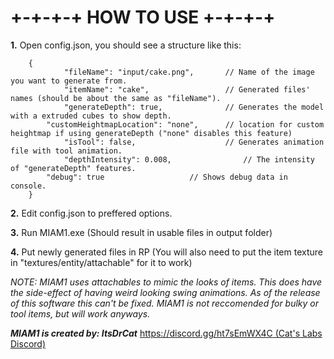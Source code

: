 # +-+-+-+ HOW TO USE +-+-+-+ #

**1.** Open config.json, you should see a structure like this:
```jsonc
	{
    		"fileName": "input/cake.png",  		// Name of the image you want to generate from.
    		"itemName": "cake",            		// Generated files' names (should be about the same as "fileName").
    		"generateDepth": true,         		// Generates the model with a extruded cubes to show depth.
		"customHeightmapLocation": "none",  	// location for custom heightmap if using generateDepth ("none" disables this feature)
    		"isTool": false,               		// Generates animation file with tool animation.
    		"depthIntensity": 0.008,            	// The intensity of "generateDepth" features.
		"debug": true   	      		// Shows debug data in console.
	}
```
**2.** Edit config.json to preffered options.

**3.** Run MIAM1.exe (Should result in usable files in output folder)

**4.** Put newly generated files in RP (You will also need to put the item texture in "textures/entity/attachable" for it to work)


*NOTE: MIAM1 uses attachables to mimic the looks of items. This does have the side-effect of having weird looking swing animations. As of the release of this software this can't be fixed. MIAM1 is not reccomended for bulky or tool items, but will work anyways.*

***MIAM1 is created by: ItsDrCat***
[https://discord.gg/ht7sEmWX4C (Cat's Labs Discord)](https://discord.gg/ht7sEmWX4C (Cat's Labs Discord))
